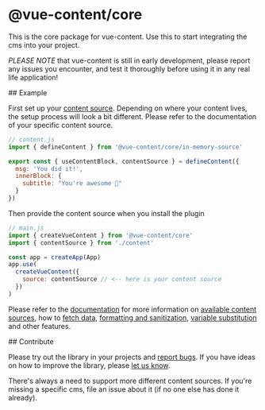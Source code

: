 # @vue-content/core

This is the core package for vue-content. Use this to start integrating the cms into your project.

_PLEASE NOTE_ that vue-content is still in early development, please report any issues you encounter, and test it thoroughly before using it in any real life application!

## Example

First set up your [content source](https://vue-content.com/introduction#content-sources). Depending on where your content lives, the setup process will look a bit different. Please refer to the documentation of your specific content source.

```js
// content.js
import { defineContent } from '@vue-content/core/in-memory-source'

export const { useContentBlock, contentSource } = defineContent({
  msg: 'You did it!',
  innerBlock: {
    subtitle: "You're awesome 🎉"
  }
})
```

Then provide the content source when you install the plugin

```js
// main.js
import { createVueContent } from '@vue-content/core'
import { contentSource } from './content'

const app = createApp(App)
app.use(
  createVueContent({
    source: contentSource // <-- here is your content source
  })
)
```

Please refer to the [documentation](https://vue-content.com) for more information on [available content sources](https://vue-content.com/introduction#content-sources), how to [fetch data](https://vue-content.com/data-fetching), [formatting and sanitization](https://vue-content.com/data-fetching#formatting-and-sanitization), [variable substitution](https://vue-content.com/data-fetching#variables) and other features.

## Contribute

Please try out the library in your projects and [report bugs](https://github.com/vue-content/core/issues). If you have ideas on how to improve the library, please [let us know](https://github.com/vue-content/core/issues).

There's always a need to support more different content sources. If you're missing a specific cms, file an issue about it (if no one else has done it already).
